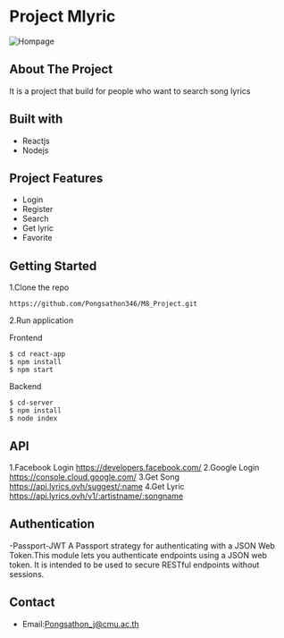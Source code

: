 # Project Mlyric
![Hompage](https://user-images.githubusercontent.com/84005943/139475295-25d473f0-f434-4bf2-b7b3-f7d195e7819e.PNG)
## About The Project
It is a project that build for people who want to search song lyrics

## Built with
- Reactjs
- Nodejs

## Project Features
- Login
- Register
- Search
- Get lyric
- Favorite

## Getting Started

1.Clone the repo
```
https://github.com/Pongsathon346/M8_Project.git
```
2.Run application

Frontend
```
$ cd react-app
$ npm install 
$ npm start
```
Backend
```
$ cd-server
$ npm install 
$ node index
```

## API 
1.Facebook Login https://developers.facebook.com/
2.Google Login  https://console.cloud.google.com/
3.Get Song https://api.lyrics.ovh/suggest/:name
4.Get Lyric https://api.lyrics.ovh/v1/:artistname/:songname 

## Authentication
-Passport-JWT
A Passport strategy for authenticating with a JSON Web Token.This module lets you authenticate endpoints using a JSON web token. It is intended to be used to secure RESTful endpoints without sessions.

## Contact
- Email:Pongsathon_j@cmu.ac.th